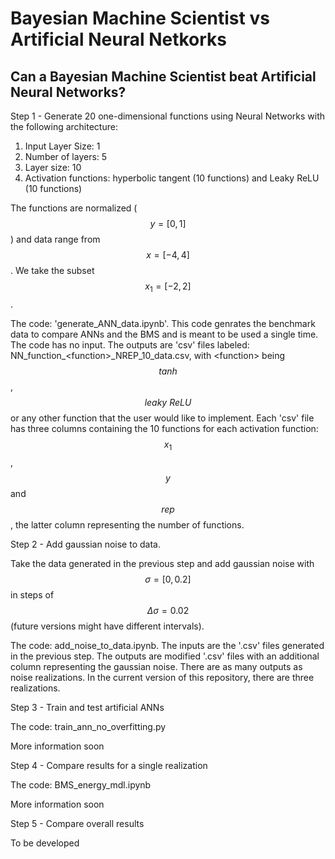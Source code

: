 # Bayesian Machine Scientist vs Artificial Neural Netkorks

## Can a Bayesian Machine Scientist beat Artificial Neural Networks?

Step 1 - Generate 20 one-dimensional functions using Neural Networks with the following architecture:

   1. Input Layer Size: 1
   1. Number of layers: 5
   1. Layer size: 10
   1. Activation functions: hyperbolic tangent (10 functions) and Leaky ReLU (10 functions)

The functions are normalized ($$y=[0,1]$$) and data range from $$x=[-4,4]$$. We take the subset $$x_1=[-2,2]$$.

The code: 'generate_ANN_data.ipynb'. This code genrates the benchmark data to compare ANNs and the BMS and is meant to be used a single time. The code has no input. The outputs are 'csv' files labeled: NN_function_\<function\>_NREP_10_data.csv, with \<function\> being $$\textit{tanh}$$, $$\textit{leaky ReLU}$$ or any other function that the user would like to implement. Each 'csv' file has three columns containing the 10 functions for each activation function: $$x_1$$, $$y$$ and $$rep$$, the latter column representing the number of functions.

Step 2 - Add gaussian noise to data.

Take the data generated in the previous step and add gaussian noise with $$\sigma=[0, 0.2]$$ in steps of $$\Delta \sigma = 0.02$$ (future versions might have different intervals).

The code: add_noise_to_data.ipynb. The inputs are the '.csv' files generated in the previous step. The outputs are modified '.csv' files with an additional column representing the gaussian noise. There are as many outputs as noise realizations. In the current version of this repository, there are three realizations.

Step 3 - Train and test artificial ANNs

The code: train_ann_no_overfitting.py

More information soon


Step 4 - Compare results for a single realization

The code: BMS_energy_mdl.ipynb

More information soon

Step 5 - Compare overall results

To be developed